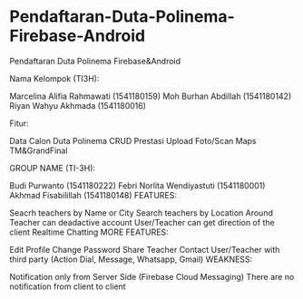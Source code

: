 # Pendaftaran-Duta-Polinema-Firebase-Android
Pendaftaran Duta Polinema Firebase&amp;Android

Nama Kelompok (TI3H):

Marcelina Alifia Rahmawati (1541180159)
Moh Burhan Abdillah 	  (1541180142)
Riyan Wahyu Akhmada 	  (1541180016)

Fitur:

Data Calon Duta Polinema
CRUD Prestasi
Upload Foto/Scan
Maps TM&GrandFinal

GROUP NAME (TI-3H):

Budi Purwanto (1541180222)
Febri Norlita Wendiyastuti (1541180001)
Akhmad Fisabilillah (1541180148)
FEATURES:

Seacrh teachers by Name or City
Search teachers by Location Around
Teacher can deadactive account
User/Teacher can get direction of the client
Realtime Chatting
MORE FEATURES:

Edit Profile
Change Password
Share Teacher
Contact User/Teacher with third party (Action Dial, Message, Whatsapp, Gmail)
WEAKNESS:

Notification only from Server Side (Firebase Cloud Messaging)
There are no notification from client to client
